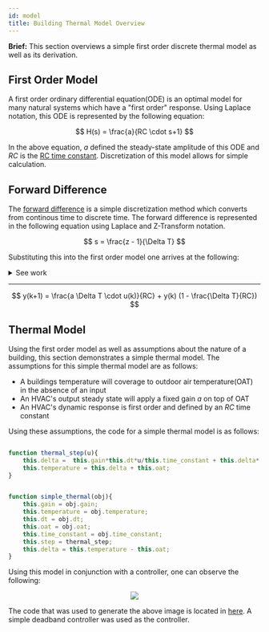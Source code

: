 ```yaml
---
id: model
title: Building Thermal Model Overview
---
```


**Brief:** This section overviews a simple first order discrete thermal model as well as its derivation.

## First Order Model

A first order ordinary differential equation(ODE) is an optimal model for many natural systems which have a "first order" response. Using Laplace notation, this ODE is represented by the following equation:

$$
H(s) = \frac{a}{RC \cdot s+1} $$

In the above equation, $a$ defined the steady-state amplitude of this ODE and $RC$ is the [RC time constant](https://en.wikipedia.org/wiki/RC_time_constant). Discretization of this model allows for simple calculation.

## Forward Difference

The [forward difference](https://en.wikipedia.org/wiki/Finite_difference#Forward,_backward,_and_central_differences) is a simple discretization method which converts from continous time to discrete time. The forward difference is represented in the following equation using Laplace and Z-Transform notation.

$$
s = \frac{z - 1}{\Delta T}
$$

Substituting this into the first order model one arrives at the following: 


<details><summary>See work</summary>

$$
\frac{Y}{U} = \frac{a}{RC \cdot (\frac{z - 1}{\Delta T})+1} 
$$

$$
\frac{Y}{U} = \frac{a \Delta T}{RC(z - 1)+\Delta T} 
$$

$$
Y(RC(z - 1)+\Delta T) = a \Delta T U 
$$

$$
Y \cdot RC \cdot z = a \Delta T U + Y (RC - \Delta T)  
$$

</details>

---


$$
y(k+1) = \frac{a \Delta T \cdot u(k)}{RC} + y(k) (1 - \frac{\Delta T}{RC})  
$$

## Thermal Model

Using the first order model as well as assumptions about the nature of a building, this section demonstrates a simple thermal model. The assumptions for this simple thermal model are as follows: 

- A buildings temperature will coverage to outdoor air temperature(OAT) in the absence of an input
- An HVAC's output steady state will apply a fixed gain $a$ on top of OAT
- An HVAC's dynamic response is first order and defined by an $RC$ time constant  

Using these assumptions, the code for a simple thermal model is as follows:

```javascript

function thermal_step(u){
    this.delta =  this.gain*this.dt*u/this.time_constant + this.delta*(1 - this.dt/this.time_constant) ;
    this.temperature = this.delta + this.oat;
}


function simple_thermal(obj){
    this.gain = obj.gain;
    this.temperature = obj.temperature;
    this.dt = obj.dt;
    this.oat = obj.oat;
    this.time_constant = obj.time_constant;
    this.step = thermal_step;
    this.delta = this.temperature - this.oat;
}

```

Using this model in conjunction with a controller, one can observe the following: 


<p align='center'>

<img src='../img/testThermal.svg'>

</p>

The code that was used to generate the above image is located in [here](https://github.com/NateZimmer/piStat/tree/master/test/). A simple deadband controller was used as the controller. 

